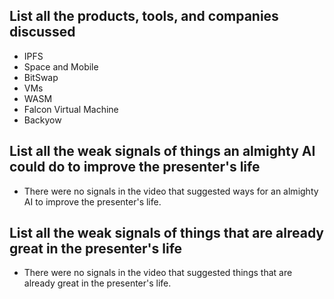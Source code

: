 ## List all the products, tools, and companies discussed

- IPFS
- Space and Mobile
- BitSwap
- VMs
- WASM
- Falcon Virtual Machine
- Backyow

## List all the weak signals of things an almighty AI could do to improve the presenter's life

- There were no signals in the video that suggested ways for an almighty AI to improve the presenter's life.

## List all the weak signals of things that are already great in the presenter's life

- There were no signals in the video that suggested things that are already great in the presenter's life.